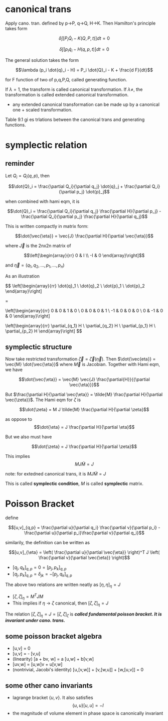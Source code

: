 # canonical trans

Apply cano. tran. defined by p->P, q->Q, H->K. Then Hamilton's principle takes form

$$\delta \int [P_i \dot{Q}_i - K(Q,P,t)]dt = 0$$

$$\delta \int [p_i \dot{q}_i - H(q,p,t)]dt = 0$$

The general solution takes the form

$$\lambda (p_i \dot{q}_i - H) = P_i \dot{Q}_i - K + \frac{d F}{dt}$$

for F function of two of p,q,P,Q, called generating function.

If $\lambda = 1$, the transform is called canonical transformation. If $\lambda \neq$, the transformation is called extended canonical transformation.

- any extended canonical transformation can be made up by a canonical one + scaled transformation. 

Table 9.1 gi es trlations between the canonical trans and generating functions. 

# symplectic relation

## reminder
Let $Q_i = Q_i(q,p)$, then 

$$\dot{Q}_i = \frac{\partial Q_i}{\partial q_j} \dot{q}_j + \frac{\partial Q_i}{\partial p_j} \dot{p}_j$$

when combined with hami eqm, it is

$$\dot{Q}_i = \frac{\partial Q_i}{\partial q_j} \frac{\partial H}{\partial p_j} - \frac{\partial Q_i}{\partial p_j} \frac{\partial H}{\partial q_j}$$

This is written compactly in matrix form:

$$\dot{\vec{\eta}} = \vec{J} \frac{\partial H}{\partial \vec{\eta}}$$

where $\vec{J}$ is the 2nx2n matrix of 

$$\left[\begin{array}{rr}
0 & I \\
-I & 0
\end{array}\right]$$

and $\vec{\eta} = (q_1, q_2, ..., p_1, ..., p_n)$

As an illustration

$$
\left[\begin{array}{rr}
\dot{q}_1 \\
\dot{q}_2 \\
\dot{p}_1 \\
\dot{p}_2
\end{array}\right]

=

\left[\begin{array}{rr}
 0 &  0 & 1 & 0 \\
 0 &  0 & 0 & 1 \\
-1 &  0 & 0 & 0 \\
 0 & -1 & 0 & 0 
\end{array}\right]

\left[\begin{array}{rr}
\partial_{q_1} H \\
\partial_{q_2} H \\
\partial_{p_1} H \\
\partial_{p_2} H
\end{array}\right]
$$

## symplectic structure

Now take restricted transformation $\vec{\zeta} = \vec{\zeta}(\vec{\eta})$. Then $\dot{\vec{eta}} = \vec{M} \dot{\vec{\eta}}$ where $\vec{M}$ is Jacobian. Together with Hami eqm, we have

$$\dot{\vec{\eta}} = \vec{M} \vec{J} \frac{\partial{H}}{{\partial \vec{\eta}}}$$

But $\frac{\partial H}{\partial \vec{\eta}} = \tilde{M} \frac{\partial H}{\partial \vec{\zeta}}$. The Hami eqm for $\zeta$ is

$$\dot{\zeta} = M J \tilde{M} \frac{\partial H}{\partial \zeta}$$

as oppose to $$\dot{\eta} = J \frac{\partial H}{\partial \eta}$$

But we also must have 

$$\dot{\zeta} = J \frac{\partial H}{\partial \zeta}$$

This implies $$MJ\tilde{M} = J$$

note: for extedned canonical trans, it is $MJ\tilde{M} = J$

This is called **symplectic condition**, $M$ is called **symplectic** matrix. 

# Poisson Bracket

define 

$$[u,v]_{q,p} = \frac{\partial u}{\partial q_i} \frac{\partial v}{\partial p_i} - \frac{\partial u}{\partial p_i}\frac{\partial v}{\partial q_i}$$

similarily, the definition can be written as

$$[u,v]_{\eta} = \left( \frac{\partial u}{\partial \vec{\eta}} \right)^T J \left( \frac{\partial v}{\partial \vec{\eta}} \right)$$

- $[q_j, q_k]_{q,p} = 0 = [p_j, p_k]_{q,p}$
- $[q_j, p_k]_{q,p} = \delta_{jk} = - [p_j, q_k]_{q,p}$

The above two relations are written neatly as $[\eta, \eta]_{\eta} = J$

- $[\zeta, \zeta]_\eta = M^T J M$
- This implies if $\eta$ -> $\zeta$ canonical, then $[\zeta, \zeta]_\eta = J$

The relation $[\zeta, \zeta]_\eta = J = [\zeta, \zeta]_\zeta$ is ***called fundamental poisson bracket. It is invariant under cano. trans.*** 

## some poisson bracket algebra

- [u,v] = 0
- [u,v] = - [v,u]
- (linearity) [a + bv, w] = a [u,w] + b[v,w]
- [uv,w] = [u,w]v + u[v,w]
- (nontrivial, Jacobi's identity) [u,[v,w]] + [v,[w,u]] + [w,[u,v]] = 0

## some other cano invariants

- lagrange bracket $\{u,v\}$. It also satisfies $$\{u,u\}[u,u] = - I$$
- the magnitude of volume element in phase space is canonically invariant